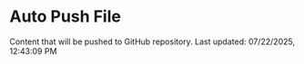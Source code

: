 # Auto Push File

Content that will be pushed to GitHub repository.
Last updated: 07/22/2025, 12:43:09 PM